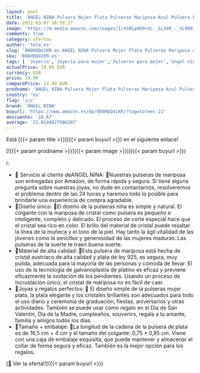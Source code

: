 ```yaml
---
layout: post
title: 'ANGEL NINA Pulsera Mujer Plata Pulseras Mariposa Azul Pulsera Plata de Ley 925 Pulsera Niña Comunion Regalo para Navidad San Valentín Cumpleaños Mejor Amigo'
date: 2022-03-07 16:59:27
image: 'https://m.media-amazon.com/images/I/41RLp9O9+VL._SL500_._SL400_.jpg'
comments: true
category: ofertas
author: 'tole.es'
slug: 'B08HQQ41KR-es ANGEL NINA Pulsera Mujer Plata Pulseras Mariposa Azul...'
sku: 'B08HQQ41KR-es'
tags: [ 'Joyería','Joyería para mujer','Pulseras para mujer','angel nina','de','ley','navidad','plata', ]
actualPrice: 19.99 EUR
currency: EUR
price: 19.99
comparePrice: 23.99 EUR
prodname: 'ANGEL NINA Pulsera Mujer Plata Pulseras Mariposa Azul Pulsera Plata de Ley 925 Pulsera Niña Comunion Regalo para Navidad San Valentín Cumpleaños Mejor Amigo'
country: 'es'
flag: '🇪🇸'
brand: 'ANGEL NINA'
buyurl: 'https://www.amazon.es/dp/B08HQQ41KR/?tag=tolees-21'
descuento: '16.67'
average: '21.0244827586207'
---
```


Está [{{< param title >}}]({{< param buyurl >}}) en el siguiente enlace!

[![{{< param prodname >}}]({{< param image >}})]({{< param buyurl >}})

ℹ️:

- 🦋 Servicio al cliente deANGEL NINA: 🦋Nuestras pulseras de mariposa son entregadas por Amazon, de forma rápida y segura. Si tiene alguna pregunta sobre nuestras joyas, no dude en contactarnos, resolveremos el problema dentro de las 24 horas y haremos todo lo posible para brindarle una experiencia de compra agradable.
- 🦋Diseño único: 🦋El diseño de la pulseras niña es simple y natural. El colgante con la mariposa de cristal como pulsera es pequeño e inteligente, completo y delicado. El proceso de corte especial hace que el cristal sea rico en color. El brillo del material de cristal puede resaltar la línea de la muñeca y el tono de la piel. Hay tanto la ágil vitalidad de las jóvenes como la sencillez y generosidad de las mujeres maduras. Las pulseras de la suerte te traen buena suerte.
- 🦋Material de alta calidad: 🦋Esta pulsera de mariposa está hecha de cristal austriaco de alta calidad y plata de ley 925, es segura, muy pulida, adecuada para la mayoría de las personas y cómoda de llevar. El uso de la tecnología de galvanoplastia de platino es eficaz y previene eficazmente la oxidación de los pendientes. Usando un proceso de incrustación único, el cristal de mariposa no es fácil de caer.
- 🦋Joyas y regalos perfectos: 🦋 El diseño simple de la pulseras mujer plata, la plata elegante y los cristales brillantes son adecuados para todo el uso diario y ceremonia de graduación, fiestas, aniversarios y otras actividades. También se puede usar como regalo en el Día de San Valentín, Día de la Madre, cumpleaños, souvenirs, regala a tu amante, familia y amigos todos los días.
- 🦋Tamaño + embalaje: 🦋La longitud de la cadena de la pulsera de plata es de 16,5 cm + 4 cm y el tamaño del colgante: 0,75 * 0,85 cm. Viene con una caja de embalaje exquisita, que puede mantener y almacenar el collar de forma segura y eficaz. También es la mejor opción para los regalos.

[🛒 Ver la oferta!!]({{< param buyurl >}})
